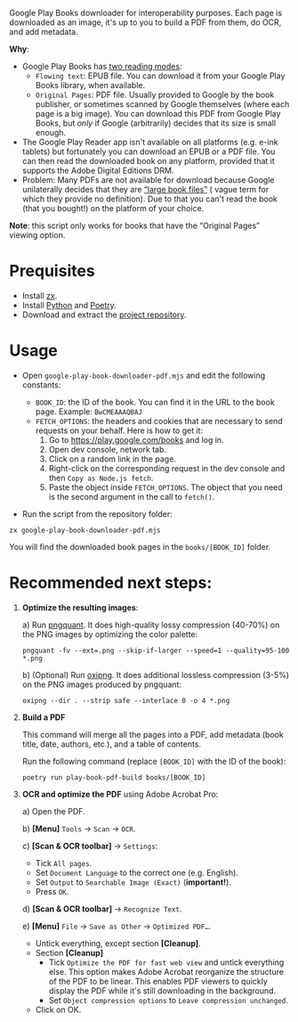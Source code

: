 Google Play Books downloader for interoperability purposes. Each page is downloaded as an image, it's up to you to build
a PDF from them, do OCR, and add metadata.

**Why**:

- Google Play Books has [two reading modes](https://support.google.com/googleplay/answer/185545):
    - `Flowing text`: EPUB file. You can download it from your Google Play Books library, when available.
    - `Original Pages`: PDF file. Usually provided to Google by the book publisher, or sometimes scanned by Google
      themselves (where each page is a big image). You can download this PDF from Google Play Books, but *only* if
      Google (arbitrarily) decides that its size is small enough.
- The Google Play Reader app isn't available on all platforms (e.g. e-ink tablets) but fortunately you can download an
  EPUB or a PDF file. You can then read the downloaded book on any platform, provided that it supports the Adobe Digital
  Editions DRM.
- Problem: Many PDFs are not available for download because Google unilaterally decides that they
  are [“large book files”](https://support.google.com/googleplay/answer/179863#:~:text=You%20can%27t%20download%20some%20large%20book%20files) (
  vague term for which they provide no definition). Due to that you can't read the book (that you bought!) on the
  platform of your choice.

**Note**: this script only works for books that have the “Original Pages” viewing option.

# Prequisites

- Install [zx](https://github.com/google/zx).
- Install [Python](https://www.python.org/downloads/)
  and [Poetry](https://python-poetry.org/docs/#installing-with-the-official-installer).
- Download and extract
  the [project repository](https://github.com/devnoname120/google-play-book-downloader/archive/refs/heads/main.zip).

# Usage

- Open `google-play-book-downloader-pdf.mjs` and edit the following constants:
    - `BOOK_ID`: the ID of the book. You can find it in the URL to the book page. Example: `BwCMEAAAQBAJ`
    - `FETCH_OPTIONS`: the headers and cookies that are necessary to send requests on your behalf. Here is how to get
      it:
        1) Go to https://play.google.com/books and log in.
        2) Open dev console, network tab.
        3) Click on a random link in the page.
        4) Right-click on the corresponding request in the dev console and then `Copy as Node.js fetch`.
        5) Paste the object inside `FETCH_OPTIONS`. The object that you need is the second argument in the call
           to `fetch()`.

- Run the script from the repository folder:

```shell
zx google-play-book-downloader-pdf.mjs
```

You will find the downloaded book pages in the `books/[BOOK_ID]` folder.

# Recommended next steps:

1) **Optimize the resulting images**:

   a) Run [pngquant](https://github.com/kornelski/pngquant). It does high-quality lossy compression (40-70%) on the PNG
   images by optimizing the color palette:
    ```shell
    pngquant -fv --ext=.png --skip-if-larger --speed=1 --quality=95-100 *.png
    ```

   b) (Optional) Run [oxipng](https://github.com/shssoichiro/oxipng). It does additional lossless compression (3-5%) on
   the PNG images produced by pngquant:
    ```shell
    oxipng --dir . --strip safe --interlace 0 -o 4 *.png
    ```

2) **Build a PDF**

   This command will merge all the pages into a PDF, add metadata (book title, date, authors, etc.), and a table
   of contents.

   Run the following command (replace `[BOOK_ID]` with the ID of the book):

    ```shell
    poetry run play-book-pdf-build books/[BOOK_ID]
    ```

3) **OCR and optimize the PDF** using Adobe Acrobat Pro:

   a) Open the PDF.

   b) **[Menu]** `Tools` → `Scan` → `OCR`.

   c) **[Scan & OCR toolbar]** → `Settings`:
    - Tick `All pages`.
    - Set `Document Language` to the correct one (e.g. English).
    - Set `Output` to `Searchable Image (Exact)` (**important!**).
    - Press `OK`.

   d) **[Scan & OCR toolbar]** → `Recognize Text`.

   e) **[Menu]** `File` → `Save as Other` → `Optimized PDF…`.

    - Untick everything, except section **[Cleanup]**.
    - Section **[Cleanup]**
        - Tick `Optimize the PDF for fast web view` and untick everything else. This option makes Adobe Acrobat
          reorganize the structure of the PDF to be linear. This enables PDF viewers to quickly display the PDF while
          it's still downloading in the background.
        - Set `Object compression options` to `Leave compression unchanged`.
    - Click on OK.
